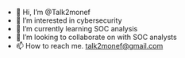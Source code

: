 - 👋 Hi, I’m @Talk2monef
- 👀 I’m interested in cybersecurity
- 🌱 I’m currently learning SOC analysis
- 💞️ I’m looking to collaborate on with SOC analysts
- 📫 How to reach me. talk2monef@gmail.com
